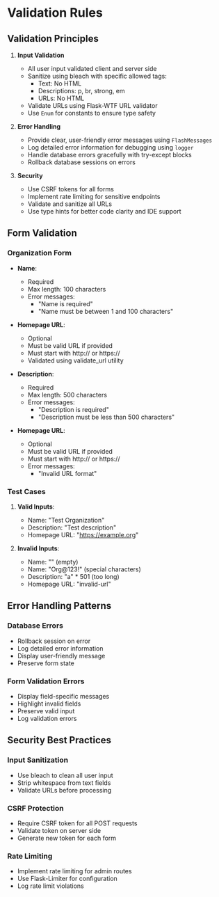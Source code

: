 # Validation Rules

## Validation Principles
1. **Input Validation**
   - All user input validated client and server side
   - Sanitize using bleach with specific allowed tags:
     - Text: No HTML
     - Descriptions: p, br, strong, em
     - URLs: No HTML
   - Validate URLs using Flask-WTF URL validator
   - Use `Enum` for constants to ensure type safety

2. **Error Handling**
   - Provide clear, user-friendly error messages using `FlashMessages`
   - Log detailed error information for debugging using `logger`
   - Handle database errors gracefully with try-except blocks
   - Rollback database sessions on errors

3. **Security**
   - Use CSRF tokens for all forms
   - Implement rate limiting for sensitive endpoints
   - Validate and sanitize all URLs
   - Use type hints for better code clarity and IDE support

## Form Validation

### Organization Form
- **Name**:
  - Required
  - Max length: 100 characters
  - Error messages:
    - "Name is required"
    - "Name must be between 1 and 100 characters"
    
- **Homepage URL**:
  - Optional
  - Must be valid URL if provided
  - Must start with http:// or https://
  - Validated using validate_url utility

- **Description**:
  - Required
  - Max length: 500 characters
  - Error messages:
    - "Description is required"
    - "Description must be less than 500 characters"

- **Homepage URL**:
  - Optional
  - Must be valid URL if provided
  - Must start with http:// or https://
  - Error messages:
    - "Invalid URL format"

### Test Cases
1. **Valid Inputs**:
   - Name: "Test Organization"
   - Description: "Test description"
   - Homepage URL: "https://example.org"

2. **Invalid Inputs**:
   - Name: "" (empty)
   - Name: "Org@123!" (special characters)
   - Description: "a" * 501 (too long)
   - Homepage URL: "invalid-url"

## Error Handling Patterns

### Database Errors
- Rollback session on error
- Log detailed error information
- Display user-friendly message
- Preserve form state

### Form Validation Errors
- Display field-specific messages
- Highlight invalid fields
- Preserve valid input
- Log validation errors

## Security Best Practices

### Input Sanitization
- Use bleach to clean all user input
- Strip whitespace from text fields
- Validate URLs before processing

### CSRF Protection
- Require CSRF token for all POST requests
- Validate token on server side
- Generate new token for each form

### Rate Limiting
- Implement rate limiting for admin routes
- Use Flask-Limiter for configuration
- Log rate limit violations

